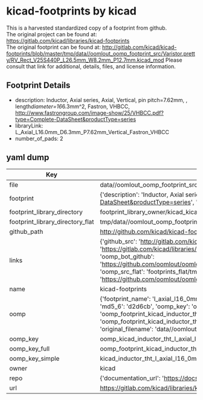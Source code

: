 # kicad-footprints by kicad  
This is a harvested standardized copy of a footprint from github.  
The original project can be found at:  
https://gitlab.com/kicad/libraries/kicad-footprints  
The original footprint can be found at:
http://gitlab.com/kicad/kicad-footprints/blob/master/tmp/data//oomlout_oomp_footprint_src/Varistor.pretty/RV_Rect_V25S440P_L26.5mm_W8.2mm_P12.7mm.kicad_mod
Please consult that link for additional, details, files, and license information.  
## Footprint Details
* description: Inductor, Axial series, Axial, Vertical, pin pitch=7.62mm, , length*diameter=16*6.3mm^2, Fastron, VHBCC, http://www.fastrongroup.com/image-show/25/VHBCC.pdf?type=Complete-DataSheet&productType=series  
* libraryLink: L_Axial_L16.0mm_D6.3mm_P7.62mm_Vertical_Fastron_VHBCC  
* number_of_pads: 2  
## yaml dump  
| Key | Value |  
| --- | --- |  
| file | data//oomlout_oomp_footprint_src/kicad-footprints/Inductor_THT.pretty/L_Axial_L16.0mm_D6.3mm_P7.62mm_Vertical_Fastron_VHBCC.kicad_mod |  
| footprint | {'description': 'Inductor, Axial series, Axial, Vertical, pin pitch=7.62mm, , length*diameter=16*6.3mm^2, Fastron, VHBCC, http://www.fastrongroup.com/image-show/25/VHBCC.pdf?type=Complete-DataSheet&productType=series', 'libraryLink': 'L_Axial_L16.0mm_D6.3mm_P7.62mm_Vertical_Fastron_VHBCC', 'number_of_pads': 2} |  
| footprint_library_directory | footprint_library_owner/kicad_kicad-footprints/ |  
| footprint_library_directory_flat | tmp/data//oomlout_oomp_footprint_src/footprints_flat/kicad_inductor_tht_l_axial_l16_0mm_d6_3mm_p7_62mm_vertical_fastron_vhbcc/working |  
| github_path | http://github.com/kicad/kicad-footprints/blob/master/tmp/data//oomlout_oomp_footprint_src/Inductor_THT.pretty/L_Axial_L16.0mm_D6.3mm_P7.62mm_Vertical_Fastron_VHBCC.kicad_mod |  
| links | {'github_src': 'http://gitlab.com/kicad/kicad-footprints/blob/master/tmp/data//oomlout_oomp_footprint_src/Varistor.pretty/RV_Rect_V25S440P_L26.5mm_W8.2mm_P12.7mm.kicad_mod', 'github_src_repo': 'https://gitlab.com/kicad/libraries/kicad-footprints', 'oomp_bot': 'tmp/data//oomlout_oomp_footprint_src/footprints/kicad_inductor_tht_l_axial_l16_0mm_d6_3mm_p7_62mm_vertical_fastron_vhbcc/working', 'oomp_bot_github': 'https://github.com/oomlout/oomlout_oomp_footprint_bot/tree/main/tmp/data//oomlout_oomp_footprint_src/footprints/kicad_inductor_tht_l_axial_l16_0mm_d6_3mm_p7_62mm_vertical_fastron_vhbcc/working', 'oomp_src_flat': 'footprints_flat/tmp/data//oomlout_oomp_footprint_src/footprints_flat/kicad_inductor_tht_l_axial_l16_0mm_d6_3mm_p7_62mm_vertical_fastron_vhbcc/working', 'oomp_src_flat_github': 'https://github.com/oomlout/oomlout_oomp_footprint_src/tree/main/tmp/data//oomlout_oomp_footprint_src/footprints_flat/kicad_inductor_tht_l_axial_l16_0mm_d6_3mm_p7_62mm_vertical_fastron_vhbcc/working'} |  
| name | kicad-footprints |  
| oomp | {'footprint_name': 'l_axial_l16_0mm_d6_3mm_p7_62mm_vertical_fastron_vhbcc', 'library_name': 'inductor_tht', 'md5': 'd2d6cb7e209be7ea9720d5a52780b00c', 'md5_10': 'd2d6cb7e20', 'md5_5': 'd2d6c', 'md5_6': 'd2d6cb', 'oomp_key': 'oomp_kicad_inductor_tht_l_axial_l16_0mm_d6_3mm_p7_62mm_vertical_fastron_vhbcc', 'oomp_key_extra': 'oomp_footprint_kicad_inductor_tht_l_axial_l16_0mm_d6_3mm_p7_62mm_vertical_fastron_vhbcc', 'oomp_key_full': 'oomp_footprint_kicad_inductor_tht_l_axial_l16_0mm_d6_3mm_p7_62mm_vertical_fastron_vhbcc_d2d6cb', 'oomp_key_simple': 'kicad_inductor_tht_l_axial_l16_0mm_d6_3mm_p7_62mm_vertical_fastron_vhbcc', 'original_filename': 'data//oomlout_oomp_footprint_src/kicad-footprints/Inductor_THT.pretty/L_Axial_L16.0mm_D6.3mm_P7.62mm_Vertical_Fastron_VHBCC.kicad_mod', 'owner_name': 'kicad'} |  
| oomp_key | oomp_kicad_inductor_tht_l_axial_l16_0mm_d6_3mm_p7_62mm_vertical_fastron_vhbcc |  
| oomp_key_full | oomp_footprint_kicad_inductor_tht_l_axial_l16_0mm_d6_3mm_p7_62mm_vertical_fastron_vhbcc |  
| oomp_key_simple | kicad_inductor_tht_l_axial_l16_0mm_d6_3mm_p7_62mm_vertical_fastron_vhbcc |  
| owner | kicad |  
| repo | {'documentation_url': 'https://docs.github.com/rest/repos/repos#get-a-repository', 'message': 'Not Found'} |  
| url | https://gitlab.com/kicad/libraries/kicad-footprints |  

